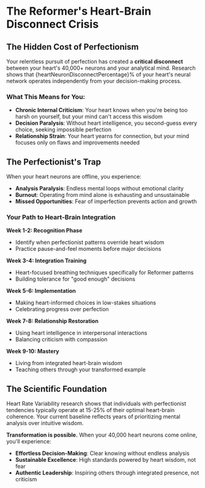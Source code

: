 # The Reformer's Heart-Brain Disconnect Crisis

## The Hidden Cost of Perfectionism

Your relentless pursuit of perfection has created a **critical disconnect** between your heart's 40,000+ neurons and your analytical mind. Research shows that {heartNeuronDisconnectPercentage}% of your heart's neural network operates independently from your decision-making process.

### What This Means for You:

- **Chronic Internal Criticism**: Your heart knows when you're being too harsh on yourself, but your mind can't access this wisdom
- **Decision Paralysis**: Without heart intelligence, you second-guess every choice, seeking impossible perfection
- **Relationship Strain**: Your heart yearns for connection, but your mind focuses only on flaws and improvements needed

## The Perfectionist's Trap

When your heart neurons are offline, you experience:

- **Analysis Paralysis**: Endless mental loops without emotional clarity
- **Burnout**: Operating from mind alone is exhausting and unsustainable
- **Missed Opportunities**: Fear of imperfection prevents action and growth

### Your Path to Heart-Brain Integration

**Week 1-2: Recognition Phase**
- Identify when perfectionist patterns override heart wisdom
- Practice pause-and-feel moments before major decisions

**Week 3-4: Integration Training**
- Heart-focused breathing techniques specifically for Reformer patterns
- Building tolerance for "good enough" decisions

**Week 5-6: Implementation**
- Making heart-informed choices in low-stakes situations
- Celebrating progress over perfection

**Week 7-8: Relationship Restoration**
- Using heart intelligence in interpersonal interactions
- Balancing criticism with compassion

**Week 9-10: Mastery**
- Living from integrated heart-brain wisdom
- Teaching others through your transformed example

## The Scientific Foundation

Heart Rate Variability research shows that individuals with perfectionist tendencies typically operate at 15-25% of their optimal heart-brain coherence. Your current baseline reflects years of prioritizing mental analysis over intuitive wisdom.

**Transformation is possible.** When your 40,000 heart neurons come online, you'll experience:

- **Effortless Decision-Making**: Clear knowing without endless analysis
- **Sustainable Excellence**: High standards powered by heart wisdom, not fear
- **Authentic Leadership**: Inspiring others through integrated presence, not criticism
